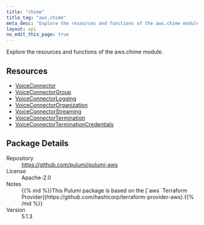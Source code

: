 ```yaml
---
title: "chime"
title_tag: "aws.chime"
meta_desc: "Explore the resources and functions of the aws.chime module."
layout: api
no_edit_this_page: true
---
```


<!-- WARNING: this file was generated by Pulumi Docs Generator. -->
<!-- Do not edit by hand unless you're certain you know what you are doing! -->

Explore the resources and functions of the aws.chime module.

<h2 id="resources">Resources</h2>
<ul class="api">
    <li><a href="voiceconnector" title="VoiceConnector"><span class="api-symbol api-symbol--resource"></span>VoiceConnector</a></li>
    <li><a href="voiceconnectorgroup" title="VoiceConnectorGroup"><span class="api-symbol api-symbol--resource"></span>VoiceConnectorGroup</a></li>
    <li><a href="voiceconnectorlogging" title="VoiceConnectorLogging"><span class="api-symbol api-symbol--resource"></span>VoiceConnectorLogging</a></li>
    <li><a href="voiceconnectororganization" title="VoiceConnectorOrganization"><span class="api-symbol api-symbol--resource"></span>VoiceConnectorOrganization</a></li>
    <li><a href="voiceconnectorstreaming" title="VoiceConnectorStreaming"><span class="api-symbol api-symbol--resource"></span>VoiceConnectorStreaming</a></li>
    <li><a href="voiceconnectortermination" title="VoiceConnectorTermination"><span class="api-symbol api-symbol--resource"></span>VoiceConnectorTermination</a></li>
    <li><a href="voiceconnectorterminationcredentials" title="VoiceConnectorTerminationCredentials"><span class="api-symbol api-symbol--resource"></span>VoiceConnectorTerminationCredentials</a></li>
</ul>

<h2 id="package-details">Package Details</h2>
<dl class="package-details">
	<dt>Repository</dt>
	<dd><a href="https://github.com/pulumi/pulumi-aws">https://github.com/pulumi/pulumi-aws</a></dd>
	<dt>License</dt>
	<dd>Apache-2.0</dd>
	<dt>Notes</dt>
	<dd>{{% md %}}This Pulumi package is based on the [`aws` Terraform Provider](https://github.com/hashicorp/terraform-provider-aws).{{% /md %}}</dd>
	<dt>Version</dt>
	<dd>5.1.3</dd>
</dl>

